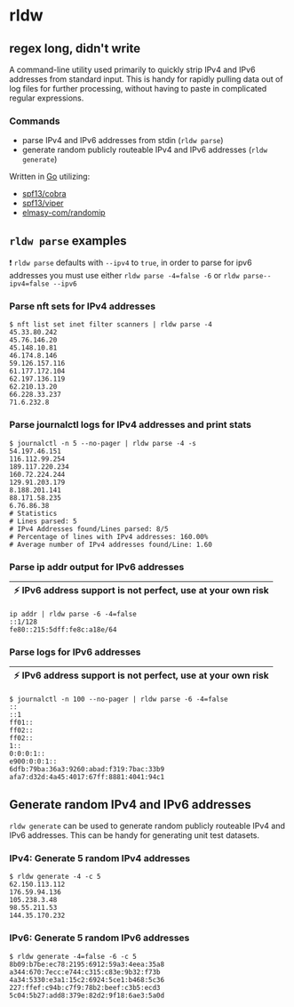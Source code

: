 rldw
============================
## regex long, didn't write

A command-line utility used primarily to quickly strip IPv4 and IPv6 addresses
from standard input. This is handy for rapidly pulling data out of log files
for further processing, without having to paste in complicated regular
expressions.

### Commands
- parse IPv4 and IPv6 addresses from stdin (`rldw parse`)
- generate random publicly routeable IPv4 and IPv6 addresses (`rldw generate`)

Written in [Go](https://go.dev/) utilizing:
- [spf13/cobra](https://github.com/spf13/cobra)
- [spf13/viper](http://github.com/spf13/viper)
- [elmasy-com/randomip](https://github.com/elmasy-com/randomip)

## `rldw parse` examples
:exclamation: `rldw parse` defaults with `--ipv4` to `true`, in order to parse
for ipv6 addresses you must use either `rldw parse -4=false -6` or `rldw
parse--ipv4=false --ipv6`

### Parse nft sets for IPv4 addresses
```
$ nft list set inet filter scanners | rldw parse -4
45.33.80.242
45.76.146.20
45.148.10.81
46.174.8.146
59.126.157.116
61.177.172.104
62.197.136.119
62.210.13.20
66.228.33.237
71.6.232.8
```

### Parse journalctl logs for IPv4 addresses and print stats 
```
$ journalctl -n 5 --no-pager | rldw parse -4 -s
54.197.46.151
116.112.99.254
189.117.220.234
160.72.224.244
129.91.203.179
8.188.201.141
88.171.58.235
6.76.86.38
# Statistics
# Lines parsed: 5
# IPv4 Addresses found/Lines parsed: 8/5
# Percentage of lines with IPv4 addresses: 160.00%
# Average number of IPv4 addresses found/Line: 1.60
```

### Parse ip addr output for IPv6 addresses
| :zap: IPv6 address support is not perfect, use at your own risk |
|-----------------------------------------------------------------|
```
ip addr | rldw parse -6 -4=false
::1/128
fe80::215:5dff:fe8c:a18e/64
```

### Parse logs for IPv6 addresses
| :zap: IPv6 address support is not perfect, use at your own risk |
|-----------------------------------------------------------------|
```
$ journalctl -n 100 --no-pager | rldw parse -6 -4=false
::
::1
ff01::
ff02::
ff02::
1::
0:0:0:1::
e900:0:0:1::
6dfb:79ba:36a3:9260:abad:f319:7bac:33b9
afa7:d32d:4a45:4017:67ff:8881:4041:94c1
```

## Generate random IPv4 and IPv6 addresses
`rldw generate` can be used to generate random publicly routeable IPv4 and IPv6
addresses. This can be handy for generating unit test datasets.

### IPv4: Generate 5 random IPv4 addresses
```
$ rldw generate -4 -c 5
62.150.113.112
176.59.94.136
105.238.3.48
98.55.211.53
144.35.170.232
```

### IPv6: Generate 5 random IPv6 addresses
```
$ rldw generate -4=false -6 -c 5
8b09:b7be:ec78:2195:6912:59a3:4eea:35a8
a344:670:7ecc:e744:c315:c83e:9b32:f73b
4a34:5330:e3a1:15c2:6924:5ce1:b468:5c36
227:ffef:c94b:c7f9:78b2:beef:c3b5:ecd3
5c04:5b27:add8:379e:82d2:9f18:6ae3:5a0d
```
